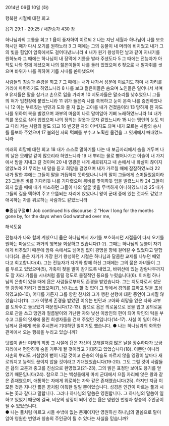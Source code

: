2014년 06월 10일 (화)

행복한 시절에 대한 회고



욥기 29:1 - 29:25 / 새찬송가 430 장


하나님과의 교통을 회고
1 욥이 풍자하여 이르되 2 나는 지난 세월과 하나님이 나를 보호하시던 때가 다시 오기를 원하노라 3 그 때에는 그의 등불이 내 머리에 비치었고 내가 그의 빛을 힘입어 암흑에서도 걸어다녔느니라 4 내가 원기 왕성하던 날과 같이 지내기를 원하노라 그 때에는 하나님이 내 장막에 기름을 발라 주셨도다 5 그 때에는 전능자가 아직도 나와 함께 계셨으며 나의 젊은이들이 나를 둘러 있었으며 6 젖으로 내 발자취를 씻으며 바위가 나를 위하여 기름 시내를 쏟아냈으며

사람들의 칭송과 존경을 회고 
7 그 때에는 내가 나가서 성문에 이르기도 하며 내 자리를 거리에 마련하기도 하였느니라 8 나를 보고 젊은이들은 숨으며 노인들은 일어나서 서며 9 유지들은 말을 삼가고 손으로 입을 가리며 10 지도자들은 말소리를 낮추었으니 그들의 혀가 입천장에 붙었느니라 11 귀가 들은즉 나를 축복하고 눈이 본즉 나를 증언하였나니 12 이는 부르짖는 빈민과 도와 줄 자 없는 고아를 내가 건졌음이라 13 망하게 된 자도 나를 위하여 복을 빌었으며 과부의 마음이 나로 말미암아 기뻐 노래하였느니라 14 내가 의를 옷으로 삼아 입었으며 나의 정의는 겉옷과 모자 같았느니라 15 나는 맹인의 눈도 되고 다리 저는 사람의 발도 되고 16 빈궁한 자의 아버지도 되며 내가 모르는 사람의 송사를 돌보아 주었으며 17 불의한 자의 턱뼈를 부수고 노획한 물건을 그 잇새에서 빼내었느니라

미래의 희망에 대한 회고 
18 내가 스스로 말하기를 나는 내 보금자리에서 숨을 거두며 나의 날은 모래알 같이 많으리라 하였느니라 19 내 뿌리는 물로 뻗어나가고 이슬이 내 가지에서 밤을 지내고 갈 것이며 20 내 영광은 내게 새로워지고 내 손에서 내 화살이 끊이지 않았노라 21 무리는 내 말을 듣고 희망을 걸었으며 내가 가르칠 때에 잠잠하였노라 22 내가 말한 후에는 그들이 말을 거듭하지 못하였나니 나의 말이 그들에게 스며들었음이라 23 그들은 비를 기다리듯 나를 기다렸으며 봄비를 맞이하듯 입을 벌렸느니라 24 그들이 의지 없을 때에 내가 미소하면 그들이 나의 얼굴 빛을 무색하게 아니하였느니라 25 내가 그들의 길을 택하여 주고 으뜸되는 자리에 앉았나니 왕이 군대 중에 있는 것과도 같았고 애곡하는 자를 위로하는 사람과도 같았느니라


●중심구절●1 Job continued his discourse: 2 “How I long for the months gone by, for the days when God watched over me,

해석도움





전능자가 나와 함께 계셨으니
욥은 하나님께서 자기를 보호하시던 시절들이 다시 오기를 원하는 마음으로 과거의 행복을 회상하고 있습니다(1-2). 그때는 하나님의 등불이 자기에게 비추었기 때문에 암흑 속에서도 넘어짐 없이 광명을 향해 걸어갈 수 있었다고 말합니다(3). 욥은 자기가 가장 원기 왕성하던 시절은 하나님과 달콤한 교제를 나누던 때였다고 회고합니다(4). 그는 전능자가 자기와 함께 하신 그때에는 그의 젊은 자녀들이 그를 두르고 있었으며(5), 가축이 젖을 발이 잠기도록 내었고, 바위산에 있는 감람나무까지도 잘 자라 기름을 시내처럼 흘릴 정도로 물질적인 풍요를 누렸습니다(6). 이처럼 하나님의 은총이 있을 때에 욥은 사람들로부터도 존경을 받았습니다. 그는 지도자로서 성문 앞 광장에 자리가 있었으며(7), 남녀노소 할 것 없이 그 앞에서 경의를 표하고 말을 조심하였고(8-10), 어디를 가든지 그를 향한 찬사와 그가 행한 선행에 대한 증언이 그치질 않았습니다(11). 그가 이렇게 존경을 받았던 이유는 빈민과 고아와 희망을 잃은 자와 과부를 도와주고 돌보았기 때문입니다(12-13). 참으로 욥은 의로움으로 옷을 입고 공의로움으로 관을 쓰고 맹인과 절름발이와 가난한 자와 낯선 이방인의 편이 되어 악인의 턱을 부수고 그들의 잇새에 물린 희생자들을 건져 주었던 것입니다(14-17). 사실 이 일이 하나님께서 욥에게 복을 주시면서 기대하던 일이기도 했습니다. 
● 나는 하나님과의 화목한 관계에서 오는 행복을 누리고 있습니까? 

덧없이 끝난 미래의 희망
그 시절에 욥은 자신이 모래알처럼 많은 날을 장수하다가 보금자리에서 편안하게 숨을 거두게 될 것이라고 기대하고 있었습니다(18). 이뿐만 아니라 자손의 뿌리도 거침없이 뻗어 나갈 것이고 은총의 이슬도 마르지 않을 영광이 날마다 새로워지고 능력도 끊이지 않을 것이라고 기대했었습니다(19-20). 그도 그럴 것이 사람들은 욥의 교훈과 충고를 진심으로 환영했고(21-23), 그의 밝은 표정만 보아도 용기를 얻었기 때문입니다(24). 참으로 그는 백성들에게 마치 군대에서 으뜸 자리에 앉은 왕과 같은 존재였으며, 애통하는 자에게 위로하는 자와 같은 존재였습니다(25). 하지만 지금 이 모든 것은 지나간 짧은 꿈처럼 아득한 일일 뿐이었습니다. 성경은 인간이 마르는 풀과 시드는 꽃과 같다고 말합니다. 그러나 하나님의 말씀은 영원합니다. 그 하나님의 말씀이 일하고 있었기 때문에 결국, 비운의 상징이 되어 있는 욥은 영원한 번영과 칭송의 주인공이 될 수 있었습니다.   
● 나는 풀처럼 마르고 시들 수밖에 없는 존재이지만 영원하신 하나님의 말씀으로 말미암아 영원한 번영과 칭송의 주인공이 될 수 있다는 사실을 믿습니까?